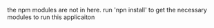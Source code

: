 the npm modules are not in here. run 'npn install' to get the necessary modules to run this applicaiton
